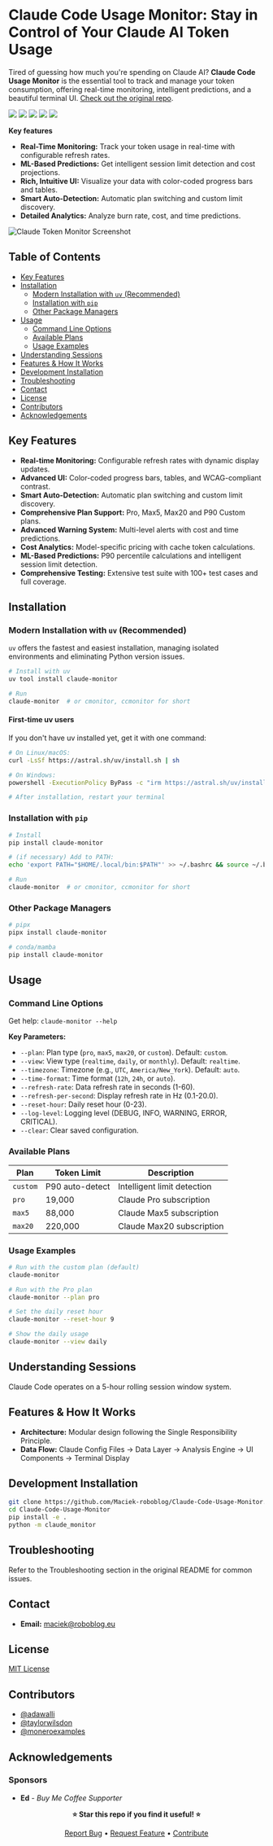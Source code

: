 # Claude Code Usage Monitor: Stay in Control of Your Claude AI Token Usage

Tired of guessing how much you're spending on Claude AI?  **Claude Code Usage Monitor** is the essential tool to track and manage your token consumption, offering real-time monitoring, intelligent predictions, and a beautiful terminal UI.  [Check out the original repo](https://github.com/Maciek-roboblog/Claude-Code-Usage-Monitor).

[![](https://img.shields.io/pypi/v/claude-monitor.svg)](https://pypi.org/project/claude-monitor/)
[![](https://img.shields.io/badge/python-3.9+-blue.svg)](https://python.org)
[![](https://img.shields.io/badge/License-MIT-yellow.svg)](https://opensource.org/licenses/MIT)
[![](https://img.shields.io/badge/PRs-welcome-brightgreen.svg)](http://makeapullrequest.com)
[![](https://codecov.io/gh/Maciek-roboblog/Claude-Code-Usage-Monitor/branch/main/graph/badge.svg)](https://codecov.io/gh/Maciek-roboblog/Claude-Code-Usage-Monitor)

**Key features**
*   **Real-Time Monitoring:** Track your token usage in real-time with configurable refresh rates.
*   **ML-Based Predictions:**  Get intelligent session limit detection and cost projections.
*   **Rich, Intuitive UI:**  Visualize your data with color-coded progress bars and tables.
*   **Smart Auto-Detection:** Automatic plan switching and custom limit discovery.
*   **Detailed Analytics:** Analyze burn rate, cost, and time predictions.

![Claude Token Monitor Screenshot](https://raw.githubusercontent.com/Maciek-roboblog/Claude-Code-Usage-Monitor/main/doc/scnew.png)

## Table of Contents

*   [Key Features](#key-features)
*   [Installation](#installation)
    *   [Modern Installation with `uv` (Recommended)](#modern-installation-with-uv-recommended)
    *   [Installation with `pip`](#installation-with-pip)
    *   [Other Package Managers](#other-package-managers)
*   [Usage](#usage)
    *   [Command Line Options](#command-line-options)
    *   [Available Plans](#available-plans)
    *   [Usage Examples](#usage-examples)
*   [Understanding Sessions](#understanding-sessions)
*   [Features & How It Works](#features--how-it-works)
*   [Development Installation](#development-installation)
*   [Troubleshooting](#troubleshooting)
*   [Contact](#contact)
*   [License](#license)
*   [Contributors](#contributors)
*   [Acknowledgements](#acknowledgements)

## Key Features

*   **Real-time Monitoring:** Configurable refresh rates with dynamic display updates.
*   **Advanced UI:** Color-coded progress bars, tables, and WCAG-compliant contrast.
*   **Smart Auto-Detection:** Automatic plan switching and custom limit discovery.
*   **Comprehensive Plan Support:** Pro, Max5, Max20 and P90 Custom plans.
*   **Advanced Warning System:** Multi-level alerts with cost and time predictions.
*   **Cost Analytics:** Model-specific pricing with cache token calculations.
*   **ML-Based Predictions:** P90 percentile calculations and intelligent session limit detection.
*   **Comprehensive Testing:** Extensive test suite with 100+ test cases and full coverage.

## Installation

### Modern Installation with `uv` (Recommended)

`uv` offers the fastest and easiest installation, managing isolated environments and eliminating Python version issues.

```bash
# Install with uv
uv tool install claude-monitor

# Run
claude-monitor  # or cmonitor, ccmonitor for short
```

#### First-time uv users
If you don't have uv installed yet, get it with one command:

```bash
# On Linux/macOS:
curl -LsSf https://astral.sh/uv/install.sh | sh

# On Windows:
powershell -ExecutionPolicy ByPass -c "irm https://astral.sh/uv/install.ps1 | iex"

# After installation, restart your terminal
```
### Installation with `pip`

```bash
# Install
pip install claude-monitor

# (if necessary) Add to PATH:
echo 'export PATH="$HOME/.local/bin:$PATH"' >> ~/.bashrc && source ~/.bashrc

# Run
claude-monitor  # or cmonitor, ccmonitor for short
```

### Other Package Managers

```bash
# pipx
pipx install claude-monitor

# conda/mamba
pip install claude-monitor
```

## Usage

### Command Line Options

Get help: `claude-monitor --help`

**Key Parameters:**

*   `--plan`:  Plan type (`pro`, `max5`, `max20`, or `custom`). Default: `custom`.
*   `--view`: View type (`realtime`, `daily`, or `monthly`). Default: `realtime`.
*   `--timezone`: Timezone (e.g., `UTC`, `America/New_York`).  Default: `auto`.
*   `--time-format`: Time format (`12h`, `24h`, or `auto`).
*   `--refresh-rate`: Data refresh rate in seconds (1-60).
*   `--refresh-per-second`: Display refresh rate in Hz (0.1-20.0).
*   `--reset-hour`: Daily reset hour (0-23).
*   `--log-level`: Logging level (DEBUG, INFO, WARNING, ERROR, CRITICAL).
*   `--clear`: Clear saved configuration.

### Available Plans

| Plan      | Token Limit   | Description                     |
|-----------|---------------|---------------------------------|
| `custom`  | P90 auto-detect | Intelligent limit detection     |
| `pro`     | 19,000        | Claude Pro subscription         |
| `max5`    | 88,000        | Claude Max5 subscription        |
| `max20`   | 220,000       | Claude Max20 subscription       |

### Usage Examples

```bash
# Run with the custom plan (default)
claude-monitor

# Run with the Pro plan
claude-monitor --plan pro

# Set the daily reset hour
claude-monitor --reset-hour 9

# Show the daily usage
claude-monitor --view daily
```

## Understanding Sessions

Claude Code operates on a 5-hour rolling session window system.

## Features & How It Works

*   **Architecture:** Modular design following the Single Responsibility Principle.
*   **Data Flow:**  Claude Config Files → Data Layer → Analysis Engine → UI Components → Terminal Display

## Development Installation

```bash
git clone https://github.com/Maciek-roboblog/Claude-Code-Usage-Monitor.git
cd Claude-Code-Usage-Monitor
pip install -e .
python -m claude_monitor
```

## Troubleshooting

Refer to the Troubleshooting section in the original README for common issues.

## Contact

*   **Email:** maciek@roboblog.eu

## License

[MIT License](LICENSE)

## Contributors

*   [@adawalli](https://github.com/adawalli)
*   [@taylorwilsdon](https://github.com/taylorwilsdon)
*   [@moneroexamples](https://github.com/moneroexamples)

## Acknowledgements

### Sponsors

*   **Ed** - *Buy Me Coffee Supporter*

<div align="center">

**⭐ Star this repo if you find it useful! ⭐**

[Report Bug](https://github.com/Maciek-roboblog/Claude-Code-Usage-Monitor/issues) • [Request Feature](https://github.com/Maciek-roboblog/Claude-Code-Usage-Monitor/issues) • [Contribute](CONTRIBUTING.md)

</div>